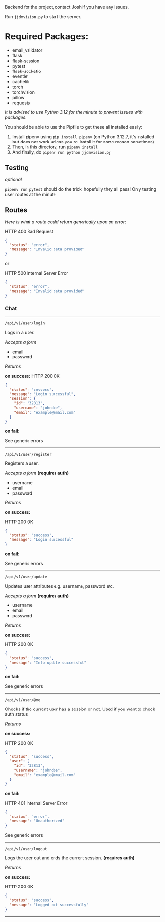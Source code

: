 Backend for the project, contact Josh if you have any issues.

Run `jjdmvision.py` to start the server.
# Required Packages:
- email_validator
- flask
- flask-session
- pytest
- flask-socketio 
- eventlet
- cachelib
- torch
- torchvision
- pillow
- requests

*It is advised to use Python 3.12 for the minute to prevent issues with packages.*

You should be able to use the Pipfile to get these all installed easily:
1. Install pipenv using `pip install pipenv` (on Python 3.12.7, it's installed but does not work unless you re-install it for some reason sometimes)
2. Then, in this directory, run `pipenv install`
3. And finally, do `pipenv run python jjdmvision.py`

## Testing
*optional*

`pipenv run pytest` should do the trick, hopefully they all pass! Only testing user routes at the minute

## Routes

*Here is what a route could return generically upon an error*:

HTTP 400 Bad Request

```json
{
  "status": "error",
  "message": "Invalid data provided"
}
```
or

HTTP 500 Internal Server Error

```json
{
  "status": "error",
  "message": "Invalid data provided"
}
```

### Chat

---

`/api/v1/user/login`

Logs in a user.

*Accepts a form*
- email
- password

*Returns*

**on success:**
HTTP 200 OK

```json
{
  "status": "success", 
  "message": "Login successful",
  "session": {
    "id": "32813",
    "username": "johndoe",
    "email": "example@email.com"
  }
}
```

**on fail:**

See generic errors

---
`/api/v1/user/register`

Registers a user.

*Accepts a form* **(requires auth)**
- username
- email
- password

*Returns*

**on success:**

HTTP 200 OK
```json
{
  "status": "success", 
  "message": "Login successful"
}
```

**on fail:**

See generic errors

---
`/api/v1/user/update`

Updates user attributes e.g. username, password etc.

*Accepts a form* **(requires auth)**
- username
- email
- password

*Returns*

**on success:**

HTTP 200 OK
```json
{
  "status": "success", 
  "message": "Info update successful"
}
```

**on fail:**

See generic errors

---
`/api/v1/user/@me`

Checks if the current user has a session or not. Used if you want to check auth status.

*Returns*

**on success:**

HTTP 200 OK
```json
{
  "status": "success", 
  "user": {
    "id": "32813",
    "username": "johndoe",
    "email": "example@email.com"
  }
}
```

**on fail:**

HTTP 401 Internal Server Error

```json
{
  "status": "error",
  "message": "Unauthorized"
}
```

See generic errors

---
`/api/v1/user/logout`

Logs the user out and ends the current session. **(requires auth)**

*Returns*

**on success:**

HTTP 200 OK
```json
{
  "status": "success", 
  "message": "Logged out successfully"
}
```

***

